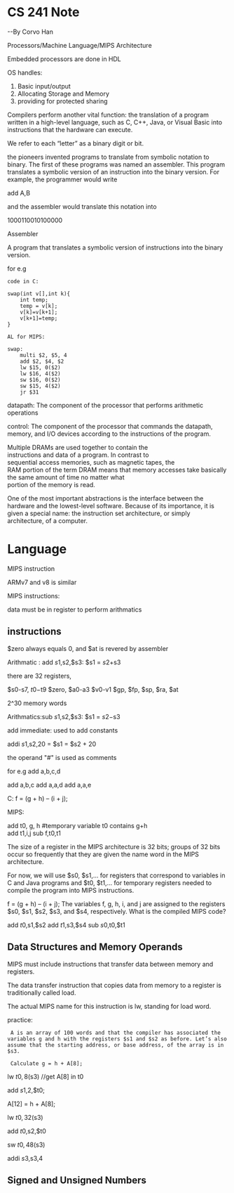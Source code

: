 # CS 241 Note

--By Corvo Han

Processors/Machine Language/MIPS Architecture  

Embedded processors are done in HDL

OS handles:

1. Basic input/output
2. Allocating Storage and Memory
3. providing for protected sharing

Compilers perform another vital function: the translation of a program written in a high-level language, such as C, C++, Java, or Visual Basic into instructions that the hardware can execute.

We refer to each “letter” as a binary digit or bit.

the pioneers invented programs to translate from symbolic notation to binary. The first of these programs was named an assembler. This program translates a symbolic version of an instruction into the binary version. For example, the programmer would write

add A,B

and the assembler would translate this notation into

1000110010100000

Assembler

A program that translates a symbolic version of instructions into the binary version.

for e.g

```
code in C:

swap(int v[],int k){
    int temp;
    temp = v[k];
    v[k]=v[k+1];
    v[k+1]=temp;
}

AL for MIPS:

swap:
    multi $2, $5, 4
    add $2, $4, $2
    lw $15, 0($2)
    lw $16, 4($2)
    sw $16, 0($2)
    sw $15, 4($2)
    jr $31

```
datapath:
The component of the processor that performs arithmetic operations

control:
The component of the processor that commands the datapath, memory, and I/O devices according to the instructions of the program.

Multiple DRAMs are used together to contain the   
instructions and data of a program. In contrast to   
sequential access memories, such as magnetic tapes, the  
RAM portion of the term DRAM means that memory accesses
take basically the same amount of time no matter what \
portion of the memory is read.

One of the most important abstractions is the interface between the hardware and the lowest-level software. Because of its importance, it is given a special name: the instruction set architecture, or simply architecture, of a computer.

# Language

MIPS instruction

ARMv7 and v8 is similar

MIPS instructions:

data must be in register to perform arithmatics

## instructions

$zero always equals 0, and $at is  revered by assembler

Arithmatic : add $s1,$s2,$s3: $s1 = $s2+$s3

there are 32 registers,

$s0-s7, $t0-$t9 $zero, $a0-a3 $v0-v1 $gp, $fp, $sp, $ra, $at

2^30 memory words

Arithmatics:sub $s1,$s2,$s3: $s1 = $s2-$s3

add immediate: used to add constants

addi $s1,$s2,20 = $s1 = $s2 + 20

the operand "#" is used as comments

for e.g add a,b,c,d

add a,b,c
add a,a,d
add a,a,e

C: f = (g + h) – (i + j);

MIPS:

add t0, g, h #temporary variable t0 contains g+h  
add t1,i,j
sub f,t0,t1


The size of a register in the MIPS architecture is 32 bits; groups of 32 bits occur so frequently that they are given the name word in the MIPS architecture.


 For now, we will use $s0, $s1,… for registers that correspond to variables in C and Java programs and $t0, $t1,… for temporary registers needed to compile the program into MIPS instructions.



f = (g + h) – (i + j);
The variables f, g, h, i, and j are assigned to the registers $s0, $s1, $s2, $s3, and $s4, respectively. What is the compiled MIPS code?


add $t0,$s1,$s2
add $t1,$s3,$s4
sub $s0,$t0,$t1



## Data Structures and Memory Operands

MIPS must include instructions that transfer data between memory and registers.

The data transfer instruction that copies data from memory to a register is traditionally called load.

The actual MIPS name for this instruction is lw, standing for load word.

practice:

```
 A is an array of 100 words and that the compiler has associated the variables g and h with the registers $s1 and $s2 as before. Let’s also assume that the starting address, or base address, of the array is in $s3.

 Calculate g = h + A[8];
 ```


lw $t0, 8($s3) //get A[8] in t0

add $s1,$2,$t0;

A[12] = h + A[8];

lw $t0,32($s3)

add $t0,$s2,$t0

sw $t0,48($s3)


addi $s3,$s3,4



## Signed and Unsigned Numbers
